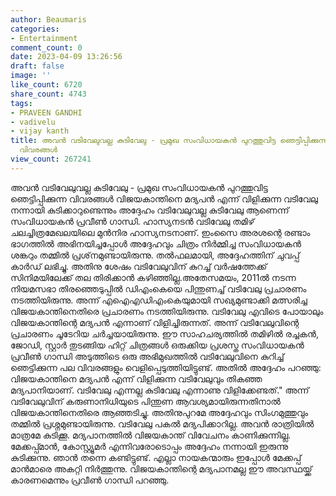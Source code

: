 ```yaml
---
author: Beaumaris
categories:
- Entertainment
comment_count: 0
date: 2023-04-09 13:26:56
draft: false
image: ''
like_count: 6720
share_count: 4743
tags:
- PRAVEEN GANDHI
- vadivelu
- vijay kanth
title: അവൻ വടിവേലുവല്ല കുടിവേലു - പ്രമുഖ സംവിധായകൻ പുറത്തുവിട്ട ഞെട്ടിപ്പിക്കുന്ന
  വിവരങ്ങൾ
view_count: 267241
---
```


അവൻ വടിവേലുവല്ല കുടിവേലു - പ്രമുഖ സംവിധായകൻ പുറത്തുവിട്ട ഞെട്ടിപ്പിക്കുന്ന വിവരങ്ങൾ വിജയകാന്തിനെ മദ്യപൻ എന്ന് വിളിക്കുന്ന വടിവേലു നന്നായി കുടിക്കാറുണ്ടെന്നും അദ്ദേഹം വടിവേലുവല്ല കുടിവേലു ആണെന്ന് സംവിധായകൻ പ്രവീൺ ഗാന്ധി. ഹാസ്യനടൻ വടിവേലു തമിഴ് ചലച്ചിത്രമേഖലയിലെ മുൻനിര ഹാസ്യനടനാണ്. ഇംസൈ അരശന്റെ രണ്ടാം ഭാഗത്തിൽ അഭിനയിച്ചപ്പോൾ അദ്ദേഹവും ചിത്രം നിർമ്മിച്ച സംവിധായകൻ ശങ്കറും തമ്മിൽ പ്രശ്‌നമുണ്ടായിരുന്നു. തൽഫലമായി, അദ്ദേഹത്തിന് ചുവപ്പ് കാർഡ് ലഭിച്ചു. അതിനു ശേഷം വടിവേലുവിന് കുറച്ച് വർഷത്തേക്ക് സിനിമയിലേക്ക് തല തിരിക്കാൻ കഴിഞ്ഞില്ല.അതേസമയം, 2011ൽ നടന്ന നിയമസഭാ തിരഞ്ഞെടുപ്പിൽ ഡിഎംകെയെ പിന്തുണച്ച് വടിവേലു പ്രചാരണം നടത്തിയിരുന്നു. അന്ന് എഐഎഡിഎംകെയുമായി സഖ്യമുണ്ടാക്കി മത്സരിച്ച വിജയകാന്തിനെതിരെ പ്രചാരണം നടത്തിയിരുന്നു. വടിവേലു എവിടെ പോയാലും വിജയകാന്തിന്റെ മദ്യപൻ എന്നാണ് വിളിച്ചിരുന്നത്. അന്ന് വടിവേലുവിന്റെ പ്രചാരണം ചൂടേറിയ ചർച്ചയായിരുന്നു. ഈ സാഹചര്യത്തിൽ തമിഴിൽ രച്ചകൻ, ജോഡി, സ്റ്റാർ തുടങ്ങിയ ഹിറ്റ് ചിത്രങ്ങൾ ഒരുക്കിയ പ്രശസ്ത സംവിധായകൻ പ്രവീൺ ഗാന്ധി അടുത്തിടെ ഒരു അഭിമുഖത്തിൽ വടിവേലുവിനെ കുറിച്ച് ഞെട്ടിക്കുന്ന പല വിവരങ്ങളും വെളിപ്പെടുത്തിയിട്ടുണ്ട്. അതിൽ അദ്ദേഹം പറഞ്ഞു: വിജയകാന്തിനെ മദ്യപൻ എന്ന് വിളിക്കുന്ന വടിവേലുവും തികഞ്ഞ മദ്യപാനിയാണ്. വടിവേലു എന്നല്ല കുടിവേലു എന്നാണു വിളിക്കേണ്ടത്." അന്ന് വടിവേലുവിന് കരുണാനിധിയുടെ പിന്തുണ ആവശ്യമായിരുന്നതിനാൽ വിജയകാന്തിനെതിരെ ആഞ്ഞടിച്ചു. അതിനുപുറമേ അദ്ദേഹവും സിംഗമുത്തുവും തമ്മിൽ പ്രശ്നമുണ്ടായിരുന്നു. വടിവേലു പകൽ മദ്യപിക്കാറില്ല. അവൻ രാത്രിയിൽ മാത്രമേ കുടിക്കൂ. മദ്യപാനത്തിൽ വിജയകാന്ത് വിവേചനം കാണിക്കുന്നില്ല. മേക്കപ്പ്മാൻ, കോസ്റ്റ്യൂമർ എന്നിവരോടൊപ്പം അദ്ദേഹം നന്നായി ഇരുന്നു കുടിക്കുന്നു. ഞാൻ തന്നെ കണ്ടിട്ടുണ്ട്. എല്ലാ നായകന്മാരും ഇപ്പോൾ മേക്കപ്പ് മാൻമാരെ അകറ്റി നിർത്തുന്നു. വിജയകാന്തിന്റെ മദ്യപാനമല്ല ഈ അവസ്ഥയ്ക്ക് കാരണമെന്നും പ്രവീൺ ഗാന്ധി പറഞ്ഞു.